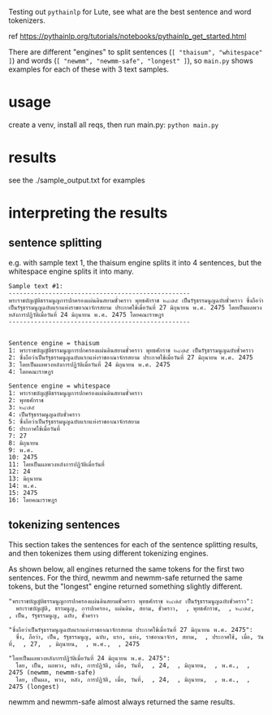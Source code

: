 Testing out `pythainlp` for Lute, see what are the best sentence and word tokenizers.

ref https://pythainlp.org/tutorials/notebooks/pythainlp_get_started.html

There are different "engines" to split sentences (`[ "thaisum", "whitespace" ]`) and words (`[ "newmm", "newmm-safe", "longest" ]`), so `main.py` shows examples for each of these with 3 text samples.

# usage

create a venv, install all reqs, then run main.py: `python main.py`

# results

see the ./sample_output.txt for examples

# interpreting the results

## sentence splitting

e.g. with sample text 1, the thaisum engine splits it into 4 sentences, but the whitespace engine splits it into many.

```
Sample text #1:
--------------------------------------------------
พระราชบัญญัติธรรมนูญการปกครองแผ่นดินสยามชั่วคราว พุทธศักราช ๒๔๗๕ เป็นรัฐธรรมนูญฉบับชั่วคราว ซึ่งถือว่าเป็นรัฐธรรมนูญฉบับแรกแห่งราชอาณาจักรสยาม ประกาศใช้เมื่อวันที่ 27 มิถุนายน พ.ศ. 2475 โดยเป็นผลพวงหลังการปฏิวัติเมื่อวันที่ 24 มิถุนายน พ.ศ. 2475 โดยคณะราษฎร
--------------------------------------------------


Sentence engine = thaisum
1: พระราชบัญญัติธรรมนูญการปกครองแผ่นดินสยามชั่วคราว พุทธศักราช ๒๔๗๕ เป็นรัฐธรรมนูญฉบับชั่วคราว
2: ซึ่งถือว่าเป็นรัฐธรรมนูญฉบับแรกแห่งราชอาณาจักรสยาม ประกาศใช้เมื่อวันที่ 27 มิถุนายน พ.ศ. 2475
3: โดยเป็นผลพวงหลังการปฏิวัติเมื่อวันที่ 24 มิถุนายน พ.ศ. 2475
4: โดยคณะราษฎร

Sentence engine = whitespace
1: พระราชบัญญัติธรรมนูญการปกครองแผ่นดินสยามชั่วคราว
2: พุทธศักราช
3: ๒๔๗๕
4: เป็นรัฐธรรมนูญฉบับชั่วคราว
5: ซึ่งถือว่าเป็นรัฐธรรมนูญฉบับแรกแห่งราชอาณาจักรสยาม
6: ประกาศใช้เมื่อวันที่
7: 27
8: มิถุนายน
9: พ.ศ.
10: 2475
11: โดยเป็นผลพวงหลังการปฏิวัติเมื่อวันที่
12: 24
13: มิถุนายน
14: พ.ศ.
15: 2475
16: โดยคณะราษฎร
```

## tokenizing sentences

This section takes the sentences for each of the sentence splitting results, and then tokenizes them using different tokenizing engines.

As shown below, all engines returned the same tokens for the first two sentences.  For the third, newmm and newmm-safe returned the same tokens, but the "longest" engine returned something slightly different.

```
"พระราชบัญญัติธรรมนูญการปกครองแผ่นดินสยามชั่วคราว พุทธศักราช ๒๔๗๕ เป็นรัฐธรรมนูญฉบับชั่วคราว":
  พระราชบัญญัติ, ธรรมนูญ, การปกครอง, แผ่นดิน, สยาม, ชั่วคราว,  , พุทธศักราช,  , ๒๔๗๕,  , เป็น, รัฐธรรมนูญ, ฉบับ, ชั่วคราว

"ซึ่งถือว่าเป็นรัฐธรรมนูญฉบับแรกแห่งราชอาณาจักรสยาม ประกาศใช้เมื่อวันที่ 27 มิถุนายน พ.ศ. 2475":
  ซึ่ง, ถือว่า, เป็น, รัฐธรรมนูญ, ฉบับ, แรก, แห่ง, ราชอาณาจักร, สยาม,  , ประกาศใช้, เมื่อ, วันที่,  , 27,  , มิถุนายน,  , พ.ศ.,  , 2475

"โดยเป็นผลพวงหลังการปฏิวัติเมื่อวันที่ 24 มิถุนายน พ.ศ. 2475":
  โดย, เป็น, ผลพวง, หลัง, การปฏิวัติ, เมื่อ, วันที่,  , 24,  , มิถุนายน,  , พ.ศ.,  , 2475 (newmm, newmm-safe)
  โดย, เป็นผล, พวง, หลัง, การปฏิวัติ, เมื่อ, วันที่,  , 24,  , มิถุนายน,  , พ.ศ.,  , 2475 (longest)
```

newmm and newmm-safe almost always returned the same results.
